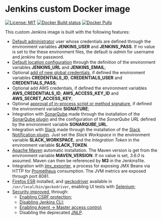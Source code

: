 # Jenkins custom Docker image

[![License: MIT](https://img.shields.io/badge/License-MIT-yellow.svg)](https://opensource.org/licenses/MIT) [![Docker Build status](https://img.shields.io/docker/build/esignbr/myjenkins.svg)](https://hub.docker.com/r/esignbr/myjenkins/builds) [![Docker Pulls](https://img.shields.io/docker/pulls/esignbr/myjenkins.svg)](https://hub.docker.com/r/esignbr/myjenkins)

This custom Jenkins image is built with the following features:

- [Default administrator](default-user.groovy) user whose credentials are defined through the environment variables **JENKINS_USER** and **JENKINS_PASS**. If no value is set to the these environment files, the default is *admin* for username and *jenkins* for password.
- [Default location configuration](config-location.groovy) through the definition of the environment variables **JENKINS_URL** and **JENKINS_EMAIL**;
- Optional [add of new global credentials](https://jenkins.io/doc/book/using/using-credentials/#adding-new-global-credentials), if defined the environment variables **CREDENTIALS_ID**, **CREDENTIALS_USER** and **CREDENTIALS_PASS**;
- Optional add AWS credentials, if defined the environment variables **AWS_CREDENTIALS_ID**, **AWS_ACCESS_KEY_ID** and **AWS_SECRET_ACCESS_KEY**;
- Optional [approval of in-process script or method signature](https://jenkins.io/doc/book/managing/script-approval), if defined the environment variable **SIGNATURE**;
- Integration with [SonarQube](https://www.sonarqube.org) made through the installation of the [SonarQube plugin](https://plugins.jenkins.io/sonar) and the configuration of the *SonarQube URL* defined by the environment variable **SONARQUBE_URL**.
- Integration with [Slack](https://slack.com/) made through the installation of the [Slack Notification plugin](https://plugins.jenkins.io/slack). Just set the *Slack Workspace* in the environment variable **SLACK_WORKSPACE**, and the *Integration Token* in the environment variable **SLACK_TOKEN**.
- [Apache Maven](https://maven.apache.org) automatic installation. The Maven version is get from the environment variable **MAVEN_VERSION**. If no value is set, *3.6.0* is assumed. Maven can then be referenced by **M3** in the Jenkinsfile.
- Integration with [jmx_exporter](https://github.com/prometheus/jmx_exporter), a process for exposing JMX Beans via HTTP for [Prometheus](https://prometheus.io) consumption. The JVM metrics are exposed through port 8081.
- [Firefox ESR](https://www.mozilla.org/en-US/firefox/organizations) installed, and [geckodriver](https://github.com/mozilla/geckodriver) available in `/usr/local/bin/geckodriver`, enabling UI tests with [Selenium](https://www.seleniumhq.org);
- [Security improved](harden-jenkins.groovy), through:
  - [Enabling CSRF protection](https://wiki.jenkins.io/display/JENKINS/CSRF+Protection);
  - [Disabling Jenkins CLI](https://support.cloudbees.com/hc/en-us/articles/234709648-Disable-Jenkins-CLI);
  - [Enabling Agent -> Master access control](https://wiki.jenkins.io/display/JENKINS/Slave+To+Master+Access+Control);
  - Disabling the deprecated [JNLP](https://en.wikipedia.org/wiki/Java_Web_Start#Java_Network_Launching_Protocol_(JNLP)).
